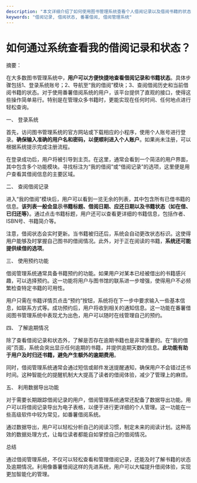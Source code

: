 ```yaml
---
description: "本文详细介绍了如何使用图书管理系统查看个人借阅记录以及借阅书籍的状态，特别是番薯借阅的便捷功能。"
keywords: "借阅记录, 借阅状态, 番薯借阅, 借阅管理系统"
---
```

# 如何通过系统查看我的借阅记录和状态？

摘要：

在大多数图书管理系统中，**用户可以方便快捷地查看借阅记录和书籍状态**。具体步骤包括1、登录系统账号；2、导航至“我的借阅”模块；3、查阅借阅历史和当前借阅书籍的状态。对于使用番薯借阅系统的用户，该平台提供了直观的接口，使得这些操作简单易行。特别是在管理众多书籍时，更能实现在任何时间、任何地点进行轻松查询。

一、 登录系统

首先，访问图书管理系统的官方网站或下载相应的小程序，使用个人账号进行登录。**确保输入准确的用户名和密码，以便顺利进入个人账户**。如果尚未注册，可以根据系统提示完成注册流程。

在登录成功后，用户将被引导到主页。在这里，通常会看到一个简洁的用户界面，其中包含多个功能模块。寻找标注为“我的借阅”或“借阅记录”的选项，这里便是用户查看其借阅信息的主要区域。

二、 查阅借阅记录

进入“我的借阅”模块后，用户可以看到一览无余的列表，其中包含所有已借书籍的信息。**该列表一般会显示书籍标题、借阅日期、应还日期以及书籍状态（如在借、已归还等）**。通过点击书籍标题，用户还可以查看更详细的书籍信息，包括作者、ISBN号、书籍简介等。

注意，借阅状态会实时更新。当书籍被归还后，系统会自动更改状态标识。这使得用户能够及时掌握自己图书的借阅情况。此外，对于正在阅读的书籍，**系统还可能提供续借的选项**。 

三、 使用预约功能

借阅管理系统通常具备书籍预约的功能。如果用户对某本已经被借出的书籍感兴趣，可以选择预约。这一功能将用户与图书馆的联系进一步增强，使得用户不必频繁检查特定书籍的可用性。

用户只需在书籍详情页点击“预约”按钮，系统将在下一步中要求输入一些基本信息，如联系方式等。成功预约后，用户将收到相关的通知信息。这一功能在番薯借阅图书管理系统中表现尤为出色，用户可以随时在线管理自己的预约。

四、 了解逾期情况

除了查看借阅记录和状态外，了解是否存在逾期书籍也是非常重要的。在“我的借阅”页面，系统会突出显示任何逾期的书籍，并提供逾期天数的信息。**此功能有助于用户及时归还书籍，避免产生额外的逾期费用**。

同时，借阅管理系统通常会通过短信或邮件发送提醒通知，确保用户不会错过还书时间。这种智能化的提醒机制大大提高了读者的借阅体验，减少了管理上的麻烦。

五、 利用数据导出功能

对于需要长期跟踪借阅记录的用户，借阅管理系统通常还配备了数据导出功能。用户可以将借阅记录导出为电子表格，以便于进行更详细的个人管理。这一功能在一些高级软件中较为常见，如番薯借阅系统。

通过数据导出，用户可以轻松分析自己的阅读习惯，制定未来的阅读计划。这种高效的数据处理方式，让每位读者都能自如掌控自己的借阅情况。

总结

通过借阅管理系统，不仅可以轻松查看和管理借阅记录，还能及时了解书籍的状态及逾期情况。利用像番薯借阅这样的先进系统，用户可以大幅提升借阅体验，实现更加智能化的管理。
